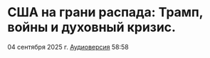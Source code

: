 # США на грани распада: Трамп, войны и духовный кризис.

04 сентября 2025 г. [Аудиоверсия](https://www.youtube.com/watch?v=SJcUfoB7ZKA) 58:58
